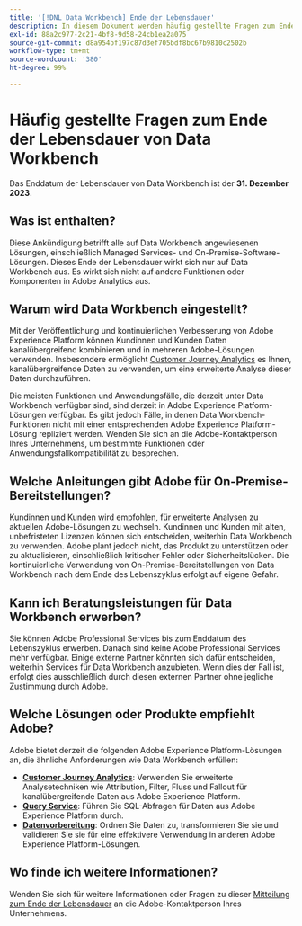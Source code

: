 ```yaml
---
title: '[!DNL Data Workbench] Ende der Lebensdauer'
description: In diesem Dokument werden häufig gestellte Fragen zum Ende der Lebensdauer von  [!DNL Data Workbench] behandelt.
exl-id: 88a2c977-2c21-4bf8-9d58-24cb1ea2a075
source-git-commit: d8a954bf197c87d3ef705bdf8bc67b9810c2502b
workflow-type: tm+mt
source-wordcount: '380'
ht-degree: 99%

---
```


# Häufig gestellte Fragen zum Ende der Lebensdauer von Data Workbench

Das Enddatum der Lebensdauer von Data Workbench ist der **31. Dezember 2023**.

## Was ist enthalten?

Diese Ankündigung betrifft alle auf Data Workbench angewiesenen Lösungen, einschließlich Managed Services- und On-Premise-Software-Lösungen. Dieses Ende der Lebensdauer wirkt sich nur auf Data Workbench aus. Es wirkt sich nicht auf andere Funktionen oder Komponenten in Adobe Analytics aus.

## Warum wird Data Workbench eingestellt?

Mit der Veröffentlichung und kontinuierlichen Verbesserung von Adobe Experience Platform können Kundinnen und Kunden Daten kanalübergreifend kombinieren und in mehreren Adobe-Lösungen verwenden. Insbesondere ermöglicht [Customer Journey Analytics](https://experienceleague.adobe.com/docs/analytics-platform/using/cja-landing.html?lang=de) es Ihnen, kanalübergreifende Daten zu verwenden, um eine erweiterte Analyse dieser Daten durchzuführen.

Die meisten Funktionen und Anwendungsfälle, die derzeit unter Data Workbench verfügbar sind, sind derzeit in Adobe Experience Platform-Lösungen verfügbar. Es gibt jedoch Fälle, in denen Data Workbench-Funktionen nicht mit einer entsprechenden Adobe Experience Platform-Lösung repliziert werden. Wenden Sie sich an die Adobe-Kontaktperson Ihres Unternehmens, um bestimmte Funktionen oder Anwendungsfallkompatibilität zu besprechen.

## Welche Anleitungen gibt Adobe für On-Premise-Bereitstellungen?

Kundinnen und Kunden wird empfohlen, für erweiterte Analysen zu aktuellen Adobe-Lösungen zu wechseln. Kundinnen und Kunden mit alten, unbefristeten Lizenzen können sich entscheiden, weiterhin Data Workbench zu verwenden. Adobe plant jedoch nicht, das Produkt zu unterstützen oder zu aktualisieren, einschließlich kritischer Fehler oder Sicherheitslücken. Die kontinuierliche Verwendung von On-Premise-Bereitstellungen von Data Workbench nach dem Ende des Lebenszyklus erfolgt auf eigene Gefahr.

## Kann ich Beratungsleistungen für Data Workbench erwerben?

Sie können Adobe Professional Services bis zum Enddatum des Lebenszyklus erwerben. Danach sind keine Adobe Professional Services mehr verfügbar. Einige externe Partner könnten sich dafür entscheiden, weiterhin Services für Data Workbench anzubieten. Wenn dies der Fall ist, erfolgt dies ausschließlich durch diesen externen Partner ohne jegliche Zustimmung durch Adobe.

## Welche Lösungen oder Produkte empfiehlt Adobe?

Adobe bietet derzeit die folgenden Adobe Experience Platform-Lösungen an, die ähnliche Anforderungen wie Data Workbench erfüllen:

* [**Customer Journey Analytics**](https://experienceleague.adobe.com/docs/analytics-platform/using/cja-landing.html?lang=de): Verwenden Sie erweiterte Analysetechniken wie Attribution, Filter, Fluss und Fallout für kanalübergreifende Daten aus Adobe Experience Platform.
* [**Query Service**](https://experienceleague.adobe.com/docs/experience-platform/query/home.html?lang=de): Führen Sie SQL-Abfragen für Daten aus Adobe Experience Platform durch.
* [**Datenvorbereitung**](https://experienceleague.adobe.com/docs/experience-platform/data-prep/home.html?lang=de): Ordnen Sie Daten zu, transformieren Sie sie und validieren Sie sie für eine effektivere Verwendung in anderen Adobe Experience Platform-Lösungen.

## Wo finde ich weitere Informationen?

Wenden Sie sich für weitere Informationen oder Fragen zu dieser [Mitteilung zum Ende der Lebensdauer](https://express.adobe.com/page/GSu6oKOD88GAj/) an die Adobe-Kontaktperson Ihres Unternehmens.
